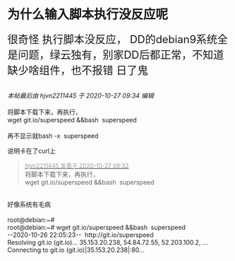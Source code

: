 # 为什么输入脚本执行没反应呢


<font size="5">很奇怪 执行脚本没反应， DD的debian9系统全是问题，绿云独有，别家DD后都正常，不知道缺少啥组件，也不报错 日了鬼</font><br />
<br />
<img id="aimg_rqNJn" onclick="zoom(this, this.src, 0, 0, 0)" class="zoom" src="https://i.loli.net/2020/10/27/CkmX4NcnpWUDftg.jpg" onmouseover="img_onmouseoverfunc(this)" onload="thumbImg(this)" border="0" alt="" />

<i class="pstatus"> 本帖最后由 hjvn2211445 于 2020-10-27 09:34 编辑 </i><br />
<br />
将脚本下载下来，再执行，<br />
wget git.io/superspeed &amp;&amp;bash&nbsp;&nbsp;superspeed<br />
<br />
再不显示就bash -x&nbsp;&nbsp;superspeed

说明卡在了curl上

<div class="quote"><blockquote><font size="2"><a href="https://www.hostloc.com/forum.php?mod=redirect&amp;goto=findpost&amp;pid=9357493&amp;ptid=758842" target="_blank"><font color="#999999">hjvn2211445 发表于 2020-10-27 09:32</font></a></font><br />
将脚本下载下来，再执行，<br />
wget git.io/superspeed &amp;&amp;bash&nbsp;&nbsp;superspeed</blockquote></div><br />
好像系统有毛病<img src="static/image/smiley/default/shocked.gif" smilieid="6" border="0" alt="" /><br />
<br />
root@debian:~#<br />
root@debian:~# wget git.io/superspeed &amp;&amp;bash&nbsp;&nbsp;superspeed<br />
--2020-10-26 22:05:23--&nbsp;&nbsp;http://git.io/superspeed<br />
Resolving git.io (git.io)... 35.153.20.238, 54.84.72.55, 52.203.100.2, ...<br />
Connecting to git.io (git.io)|35.153.20.238|:80...
